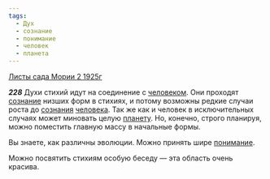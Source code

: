```yaml
---
tags:
  - Дух
  - сознание
  - понимание
  - человек
  - планета
---
```


[Листы сада Мории 2 1925г](/agni/1925)

___228___
Духи стихий идут на соединение с [человеком](/tag/#человек). Они проходят [сознание](/tag/#сознание) низших форм в стихиях, и потому возможны редкие случаи роста до [сознания](/tag/#сознание) [человека](/tag/#человек). Так же как и человек в исключительных случаях может миновать целую [планету](/tag/#планета). Но, конечно, строго планируя, можно поместить главную массу в начальные формы.   

Вы знаете, как различны эволюции. Можно принять шире [понимание](/tag/#понимание).   

Можно посвятить стихиям особую беседу — эта область очень красива.   


